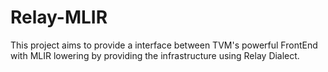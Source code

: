 

# Relay-MLIR
This project aims to provide a interface between TVM's powerful FrontEnd with MLIR lowering by providing the infrastructure using Relay Dialect.


